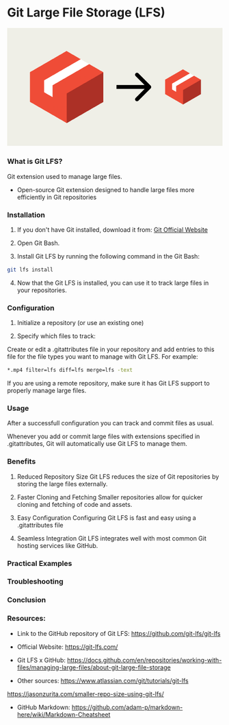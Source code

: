 # Git Large File Storage (LFS)

![](logo.png)

### What is Git LFS?

Git extension used to manage large files.

+ Open-source Git extension designed to handle large files more efficiently in Git repositories

### Installation

1. If you don't have Git installed, download it from:
   [Git Official Website](https://git-scm.com/)

2. Open Git Bash.

3. Install Git LFS by running the following command in the Git Bash:

```bash
git lfs install
```

4. Now that the Git LFS is installed, you can use it to track large files in your repositories.

### Configuration
1. Initialize a repository (or use an existing one)

2. Specify which files to track:

Create or edit a .gitattributes file in your repository and add entries to this file for the file types you want to manage with Git LFS. For example:

```bash
*.mp4 filter=lfs diff=lfs merge=lfs -text
```

If you are using a remote repository, make sure it has Git LFS support to properly manage large files.
   
### Usage
After a successfull configuration you can track and commit files as usual.

Whenever you add or commit large files with extensions specified in .gitattributes, Git will automatically use Git LFS to manage them.

### Benefits

1. Reduced Repository Size
Git LFS reduces the size of Git repositories by storing the large files externally.

2. Faster Cloning and Fetching
Smaller repositories allow for quicker cloning and fetching of code and assets.

3. Easy Configuration
Configuring Git LFS is fast and easy using a .gitattributes file

4. Seamless Integration 
Git LFS integrates well with most common Git hosting services like GitHub.

### Practical Examples

### Troubleshooting

### Conclusion


### Resources:
+ Link to the GitHub repository of Git LFS: https://github.com/git-lfs/git-lfs
+ Official Website: https://git-lfs.com/
+ Git LFS x GitHub: https://docs.github.com/en/repositories/working-with-files/managing-large-files/about-git-large-file-storage

+ Other sources:
https://www.atlassian.com/git/tutorials/git-lfs

https://jasonzurita.com/smaller-repo-size-using-git-lfs/

+ GitHub Markdown: https://github.com/adam-p/markdown-here/wiki/Markdown-Cheatsheet
